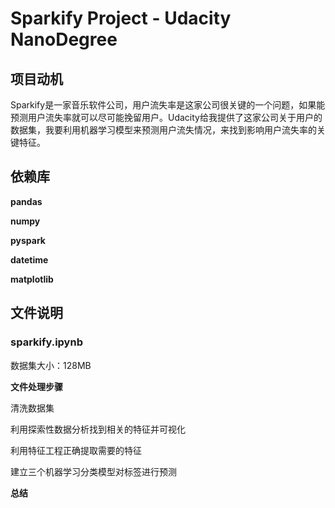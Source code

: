 # Sparkify Project - Udacity NanoDegree

## 项目动机
Sparkify是一家音乐软件公司，用户流失率是这家公司很关键的一个问题，如果能预测用户流失率就可以尽可能挽留用户。Udacity给我提供了这家公司关于用户的数据集，我要利用机器学习模型来预测用户流失情况，来找到影响用户流失率的关键特征。

## 依赖库
**pandas**

**numpy**

**pyspark**

**datetime**

**matplotlib**

## 文件说明
### sparkify.ipynb
数据集大小：128MB

**文件处理步骤**

清洗数据集

利用探索性数据分析找到相关的特征并可视化

利用特征工程正确提取需要的特征

建立三个机器学习分类模型对标签进行预测

**总结**


